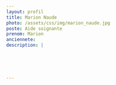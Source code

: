 ```yaml
---
layout: profil
title: Marion Naude
photo: /assets/css/img/marion_naude.jpg
poste: Aide soignante
prenom: Marion
anciennete: 
description: |
 

  

  
---
```

